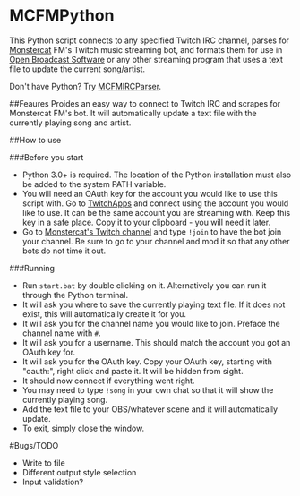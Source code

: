 # MCFMPython
This Python script connects to any specified Twitch IRC channel, parses for [Monstercat](http://twitch.tv/monstercat) FM's Twitch music streaming bot, and formats them for use in [Open Broadcast Software](http://obsproject.org) or any other streaming program that uses a text file to update the current song/artist.

Don't have Python? Try [MCFMIRCParser](http://github.com/thinkaliker/mcfmircparser).

##Feaures
Proides an easy way to connect to Twitch IRC and scrapes for Monstercat FM's bot. It will automatically update a text file with the currently playing song and artist.

##How to use

###Before you start
- Python 3.0+ is required. The location of the Python installation must also be added to the system PATH variable.
- You will need an OAuth key for the account you would like to use this script with. Go to [TwitchApps](http://twitchapps.com/tmi) and connect using the account you would like to use. It can be the same account you are streaming with. Keep this key in a safe place. Copy it to your clipboard - you will need it later.
- Go to [Monstercat's Twitch channel](http://twitch.tv/monstercat) and type `!join` to have the bot join your channel. Be sure to go to your channel and mod it so that any other bots do not time it out.

###Running
- Run `start.bat` by double clicking on it. Alternatively you can run it through the Python terminal.
- It will ask you where to save the currently playing text file. If it does not exist, this will automatically create it for you.
- It will ask you for the channel name you would like to join. Preface the channel name with `#`.
- It will ask you for a username. This should match the account you got an OAuth key for.
- It will ask you for the OAuth key. Copy your OAuth key, starting with "oauth:", right click and paste it. It will be hidden from sight.
- It should now connect if everything went right.
- You may need to type `!song` in your own chat so that it will show the currently playing song.
- Add the text file to your OBS/whatever scene and it will automatically update.
- To exit, simply close the window.

#Bugs/TODO
- Write to file
- Different output style selection
- Input validation?
